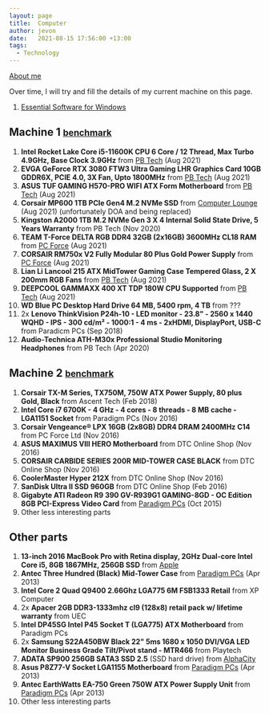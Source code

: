 ```yaml
---
layout: page
title:  Computer
author: jevon
date:   2021-08-15 17:56:00 +13:00
tags:
  - Technology
---
```


[About me](Jevon_Wright.md)

Over time, I will try and fill the details of my current machine on this page.

1. [Essential Software for Windows](Essential_Software_for_Windows.md)

## Machine 1 <small>[benchmark](https://www.userbenchmark.com/UserRun/45740752)</small>

1. **Intel Rocket Lake Core i5-11600K CPU 6 Core / 12 Thread, Max Turbo 4.9GHz, Base Clock 3.9GHz** from [PB Tech](https://www.pbtech.co.nz/product/CPUIT11600K/Intel-Rocket-Lake-Core-i5-11600K-CPU-6-Core--12-Th) (Aug 2021)
2. **EVGA GeForce RTX 3080 FTW3 Ultra Gaming LHR Graphics Card 10GB GDDR6X, PCIE 4.0, 3X Fan, Upto 1800MHz** from [PB Tech](https://www.pbtech.co.nz/product/VGAEVG3183/EVGA-GeForce-RTX-3080-FTW3-Ultra-Gaming-LHR-Graphi) (Aug 2021)
3. **ASUS TUF GAMING H570-PRO WIFI ATX Form Motherboard** from [PB Tech](https://www.pbtech.co.nz/product/MBDASU57311/ASUS-TUF-GAMING-H570-PRO-WIFI-ATX-Form-For-Intel-1) (Aug 2021)
4. **Corsair MP600 1TB PCIe Gen4 M.2 NVMe SSD** from [Computer Lounge](https://www.computerlounge.co.nz/shop/components/storage/solid-state-drives/corsair-mp600-core-1tb-pcie-gen4-m2-nvme-ssd) (Aug 2021) (unfortunately DOA and being replaced)
5. **Kingston A2000 1TB M.2 NVMe Gen 3 X 4 Internal Solid State Drive, 5 Years Warranty** from PB Tech (Nov 2020)
6. **TEAM T-Force DELTA RGB DDR4 32GB (2x16GB) 3600MHz CL18 RAM** from [PC Force](https://www.pcforce.co.nz/team-t-force-delta-rgb-ddr4-32gb-2x16gb-3600mhz-rgb-lighting-effect) (Aug 2021)
7. **CORSAIR RM750x V2 Fully Modular 80 Plus Gold Power Supply** from [PC Force](https://www.pcforce.co.nz/power-supplies/corsair-rm750x-v2-fully-modular-80-plus-gold-power-supply-cp-9020179-au) (Aug 2021)
8. **Lian Li Lancool 215 ATX MidTower Gaming Case Tempered Glass, 2 X 200mm RGB Fans** from [PB Tech](https://www.pbtech.co.nz/product/CHALAN0215/Lian-Li-Lancool-215-ATX-MidTower-Gaming-Case-Tempe) (Aug 2021)
9. **DEEPCOOL GAMMAXX 400 XT TDP 180W CPU Supported** from [PB Tech](https://www.pbtech.co.nz/product/FANDPC3022/DEEPCOOL-GAMMAXX-400-XT-TDP-180W-CPU-Supported-For) (Aug 2021)
10. **WD Blue PC Desktop Hard Drive 64 MB, 5400 rpm, 4 TB** from ???
11. 2x **Lenovo ThinkVision P24h-10 - LED monitor - 23.8" - 2560 x 1440 WQHD - IPS - 300 cd/m² - 1000:1 - 4 ms - 2xHDMI, DisplayPort, USB-C** from Paradicm PCs (Sep 2018)
12. **Audio-Technica ATH-M30x Professional Studio Monitoring Headphones** from PB Tech (Apr 2020)

## Machine 2 <small>[benchmark](https://www.userbenchmark.com/UserRun/45717412)</small>

1. **Corsair TX-M Series, TX750M, 750W ATX Power Supply, 80 plus Gold, Black** from Ascent Tech (Feb 2018)
5. **Intel Core i7 6700K - 4 GHz - 4 cores - 8 threads - 8 MB cache - LGA1151 Socket** from Paradigm PCs (Nov 2016)
6. **Corsair Vengeance® LPX 16GB (2x8GB) DDR4 DRAM 2400MHz C14** from PC Force Ltd (Nov 2016)
7. **ASUS MAXIMUS VIII HERO Motherboard** from DTC Online Shop (Nov 2016)
8. **CORSAIR CARBIDE SERIES 200R MID-TOWER CASE BLACK** from DTC Online Shop (Nov 2016)
9. **CoolerMaster Hyper 212X** from DTC Online Shop (Nov 2016)
10. **SanDisk Ultra II SSD 960GB** from DTC Online Shop (Feb 2016)
11. **Gigabyte ATI Radeon R9 390 GV-R939G1 GAMING-8GD - OC Edition 8GB PCI-Express Video Card** from <a href="http://www.pp.co.nz/products.php?pp_id=AA64695">Paradigm PCs</a> (Oct 2015)
12. Other less interesting parts

## Other parts

1. **13-inch 2016 MacBook Pro with Retina display, 2GHz Dual-core Intel Core i5, 8GB 1867MHz, 256GB SSD** from <a href="https://support.apple.com/kb/SP747?locale=en_GB">Apple</a>
2. **Antec Three Hundred (Black) Mid-Tower Case** from <a href="http://www.pp.co.nz/products.php?pp_id=AA06578">Paradigm PCs</a> (Apr 2013)
4. **Intel Core 2 Quad Q9400 2.66Ghz LGA775 6M FSB1333 Retail** from XP Computer
5. 2x **Apacer 2GB DDR3-1333mhz cl9 (128x8) retail pack w/ lifetime warranty** from UEC
6. **Intel DP45SG Intel P45 Socket T (LGA775) ATX Motherboard** from Paradigm PCs
9. 2x **Samsung S22A450BW Black 22" 5ms 1680 x 1050 DVI/VGA LED Monitor Business Grade Tilt/Pivot stand - MTR466** from Playtech
10. **ADATA SP900 256GB SATA3 SSD 2.5** (SSD hard drive) from <a href="http://www.alphacity.co.nz/index.php?main_page=product_info&cPath=39_46&products_id=104151">AlphaCity</a> 
2. **Asus P8Z77-V Socket LGA1155 Motherboard** from <a href="http://www.pp.co.nz/products.php?pp_id=AA36301">Paradigm PCs</a> (Apr 2013)
1. **Antec EarthWatts EA-750 Green 750W ATX Power Supply Unit** from <a href="http://www.pp.co.nz/products.php?pp_id=AA31697">Paradigm PCs</a> (Apr 2013)
11. Other less interesting parts
